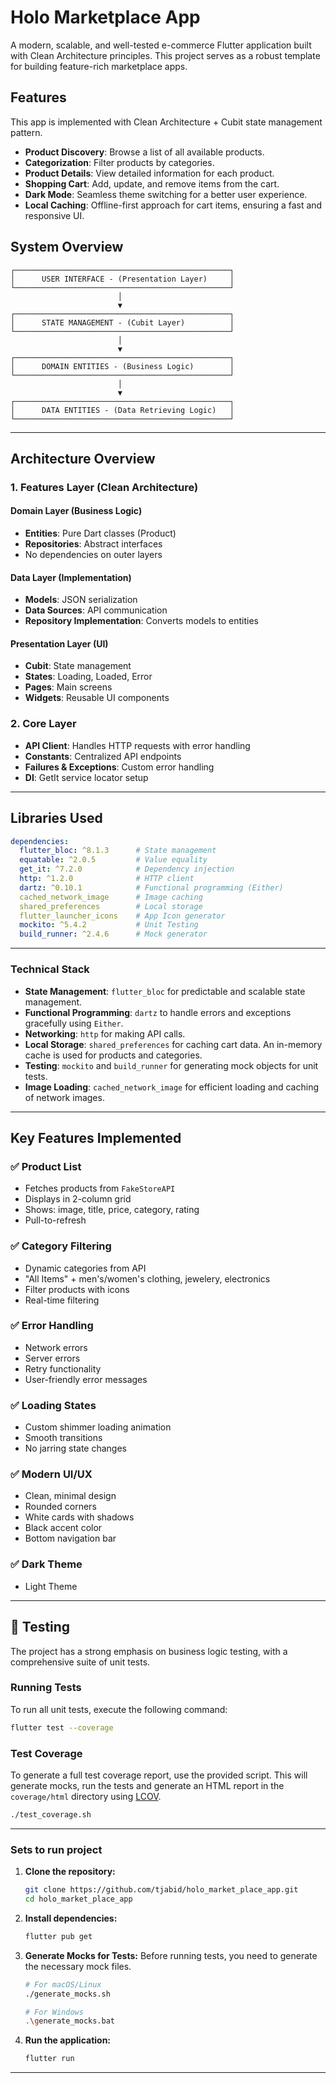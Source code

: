 # Holo Marketplace App

A modern, scalable, and well-tested e-commerce Flutter application built with Clean Architecture principles. This project serves as a robust template for building feature-rich marketplace apps.

## Features
This app is implemented with Clean Architecture + Cubit state management pattern.

- **Product Discovery**: Browse a list of all available products.
- **Categorization**: Filter products by categories.
- **Product Details**: View detailed information for each product.
- **Shopping Cart**: Add, update, and remove items from the cart.
- **Dark Mode**: Seamless theme switching for a better user experience.
- **Local Caching**: Offline-first approach for cart items, ensuring a fast and responsive UI.


## System Overview

```
┌────────────────────────────────────────────────┐
│      USER INTERFACE - (Presentation Layer)     │
└────────────────────────────────────────────────┘
                        │
                        ▼
┌────────────────────────────────────────────────┐
│      STATE MANAGEMENT - (Cubit Layer)          │
└────────────────────────────────────────────────┘
                        │
                        ▼
┌────────────────────────────────────────────────┐
│      DOMAIN ENTITIES - (Business Logic)        │
└────────────────────────────────────────────────┘
                        │
                        ▼
┌────────────────────────────────────────────────┐
│      DATA ENTITIES - (Data Retrieving Logic)   │
└────────────────────────────────────────────────┘
```

---
## Architecture Overview

### **1. Features Layer (Clean Architecture)**

#### **Domain Layer** (Business Logic)
- **Entities**: Pure Dart classes (Product)
- **Repositories**: Abstract interfaces
- No dependencies on outer layers

#### **Data Layer** (Implementation)
- **Models**: JSON serialization
- **Data Sources**: API communication
- **Repository Implementation**: Converts models to entities

#### **Presentation Layer** (UI)
- **Cubit**: State management
- **States**: Loading, Loaded, Error
- **Pages**: Main screens
- **Widgets**: Reusable UI components


### **2. Core Layer**
- **API Client**: Handles HTTP requests with error handling
- **Constants**: Centralized API endpoints
- **Failures & Exceptions**: Custom error handling
- **DI**: GetIt service locator setup

---

## Libraries Used

```yaml
dependencies:
  flutter_bloc: ^8.1.3      # State management
  equatable: ^2.0.5         # Value equality
  get_it: ^7.2.0            # Dependency injection
  http: ^1.2.0              # HTTP client
  dartz: ^0.10.1            # Functional programming (Either)
  cached_network_image      # Image caching
  shared_preferences        # Local storage
  flutter_launcher_icons    # App Icon generator
  mockito: ^5.4.2           # Unit Testing
  build_runner: ^2.4.6      # Mock generator
```
---

### Technical Stack

-   **State Management**: `flutter_bloc` for predictable and scalable state management.
-   **Functional Programming**: `dartz` to handle errors and exceptions gracefully using `Either`.
-   **Networking**: `http` for making API calls.
-   **Local Storage**: `shared_preferences` for caching cart data. An in-memory cache is used for products and categories.
-   **Testing**: `mockito` and `build_runner` for generating mock objects for unit tests.
-   **Image Loading**: `cached_network_image` for efficient loading and caching of network images.

---
## Key Features Implemented

### ✅ Product List
- Fetches products from `FakeStoreAPI`
- Displays in 2-column grid
- Shows: image, title, price, category, rating
- Pull-to-refresh

### ✅ Category Filtering
- Dynamic categories from API
- "All Items" + men's/women's clothing, jewelery, electronics
- Filter products with icons
- Real-time filtering

### ✅ Error Handling
- Network errors
- Server errors
- Retry functionality
- User-friendly error messages

### ✅ Loading States
- Custom shimmer loading animation
- Smooth transitions
- No jarring state changes

### ✅ Modern UI/UX
- Clean, minimal design
- Rounded corners
- White cards with shadows
- Black accent color
- Bottom navigation bar

### ✅ Dark Theme
- Light Theme 

---

## 🧪 Testing

The project has a strong emphasis on business logic testing, with a comprehensive suite of unit tests.

### Running Tests

To run all unit tests, execute the following command:
```sh
flutter test --coverage
```

### Test Coverage

To generate a full test coverage report, use the provided script. This will generate mocks, run the tests and generate an HTML report in the `coverage/html` directory using [LCOV](https://github.com/linux-test-project/lcov).

```sh
./test_coverage.sh
```

---





### Sets to run project

1.  **Clone the repository:**
    ```sh
    git clone https://github.com/tjabid/holo_market_place_app.git
    cd holo_market_place_app
    ```

2.  **Install dependencies:**
    ```sh
    flutter pub get
    ```

3.  **Generate Mocks for Tests:**
    Before running tests, you need to generate the necessary mock files.
    ```sh
    # For macOS/Linux
    ./generate_mocks.sh

    # For Windows
    .\generate_mocks.bat
    ```

4.  **Run the application:**
    ```sh
    flutter run
    ```

---
